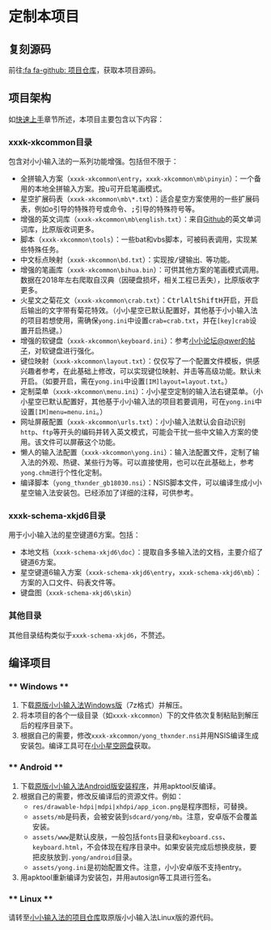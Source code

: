 # 定制本项目

## 复刻源码

前往[:fa fa-github: 项目仓库](https://github.com/xkinput/xxxk)，获取本项目源码。

## 项目架构

如[快速上手](/readme#如果你是开发者)章节所述，本项目主要包含以下内容：

### xxxk-xkcommon目录

包含对小小输入法的一系列功能增强。包括但不限于：

* 全拼输入方案（`xxxk-xkcommon\entry`，`xxxk-xkcommon\mb\pinyin`）：一个备用的本地全拼输入方案。按<kbd>u</kbd>可开启笔画模式。
* 星空扩展码表（`xxxk-xkcommon\mb\*.txt`）：适合星空方案使用的一些扩展码表，例如<kbd>o</kbd>引导的特殊符号或命令、<kbd>;</kbd>引导的特殊符号等。
* 增强的英文词库（`xxxk-xkcommon\mb\english.txt`）：来自[Github](https://github.com/dwyl/english-words)的英文单词词库，比原版收词更多。
* 脚本（`xxxk-xkcommon\tools`）：一些bat和vbs脚本，可被码表调用，实现某些特殊任务。
* 中文标点映射（`xxxk-xkcommon\bd.txt`）：实现按<kbd>/</kbd>键输出`、`等功能。
* 增强的笔画库（`xxxk-xkcommon\bihua.bin`）：可供其他方案的笔画模式调用。数据在2018年左右爬取自汉典（因硬盘损坏，相关工程已丢失），比原版收字更多。
* 火星文之菊花文（`xxxk-xkcommon\crab.txt`）：<kbd>Ctrl</kbd><kbd>Alt</kbd><kbd>Shift</kbd><kbd>H</kbd>开启，开启后输出的文字带有菊花特效。（小小星空已默认配置好，其他基于小小输入法的项目若想使用，需确保`yong.ini`中设置`crab=crab.txt`，并在`[key]crab`设置开启热键。）
* 增强的软键盘（`xxxk-xkcommon\keyboard.ini`）：参考[小小论坛@qwer的帖子](http://yong.dgod.net/read.php?tid=3479)，对软键盘进行强化。
* 键位映射（`xxxk-xkcommon\layout.txt`）：仅仅写了一个配置文件模板，供感兴趣者参考，在此基础上修改，可以实现键位映射、并击等高级功能。默认未开启。（如要开启，需在`yong.ini`中设置`[IM]layout=layout.txt`。）
* 定制菜单（`xxxk-xkcommon\menu.ini`）：小小星空定制的输入法右键菜单。（小小星空已默认配置好，其他基于小小输入法的项目若要调用，可在`yong.ini`中设置`[IM]menu=menu.ini`。）
* 网址屏蔽配置（`xxxk-xkcommon\urls.txt`）：小小输入法默认会自动识别`http`、`ftp`等开头的编码并转入英文模式，可能会干扰一些中文输入方案的使用。该文件可以屏蔽这个功能。
* 懒人的输入法配置（`xxxk-xkcommon\yong.ini`）：输入法配置文件，定制了输入法的外观、热键、某些行为等。可以直接使用，也可以在此基础上，参考`yong.chm`进行个性化定制。
* 编译脚本（`yong_thxnder_gb18030.nsi`）：NSIS脚本文件，可以编译生成小小星空输入法安装包。已经添加了详细的注释，可供参考。

### xxxk-schema-xkjd6目录

用于小小输入法的星空键道6方案。包括：

* 本地文档（`xxxk-schema-xkjd6\doc`）：提取自多多输入法的文档，主要介绍了键道6方案。
* 星空键道6输入方案（`xxxk-schema-xkjd6\entry`，`xxxk-schema-xkjd6\mb`）：方案的入口文件、码表文件等。
* 键盘图（`xxxk-schema-xkjd6\skin`）

### 其他目录

其他目录结构类似于`xxxk-schema-xkjd6`，不赘述。

## 编译项目

<!-- tabs:start -->

### ** Windows **

1. 下载[原版小小输入法Windows版][小小网盘]（7z格式）并解压。
2. 将本项目的各个一级目录（如`xxxk-xkcommon`）下的文件依次复制粘贴到解压后的程序目录下。
3. 根据自己的需要，修改`xxxk-xkcommon/yong_thxnder.nsi`并用NSIS编译生成安装包。编译工具可在[小小星空网盘][小小星空网盘]获取。

### ** Android **

1. 下载[原版小小输入法Android版安装程序][小小网盘]，并用apktool反编译。
2. 根据自己的需要，修改反编译后的资源文件。例如：
   * `res/drawable-hdpi|mdpi|xhdpi/app_icon.png`是程序图标，可替换。
   * `assets/mb`是码表，会被安装到`sdcard/yong/mb`。注意，安卓版不会覆盖安装。
   * `assets/www`是默认皮肤，一般包括`fonts`目录和`keyboard.css`、`keyboard.html`，不会体现在程序目录中。如果安装完成后想换皮肤，要把皮肤放到`.yong/android`目录。
   * `assets/yong.ini`是初始配置文件。注意，小小安卓版不支持entry。
3. 用apktool重新编译为安装包，并用autosign等工具进行签名。

### ** Linux **

请转至[小小输入法的项目仓库][小小项目]取原版小小输入法Linux版的源代码。

<!-- tabs:end -->



[小小网盘]: http://yongim.ys168.com/ "小小输入法网盘"
[小小论坛]:http://yong.dgod.net/ "小小输入法论坛"
[小小项目]: https://github.com/dgod/yong "小小输入法项目页"

[小小星空网盘]: http://xxxk.ys168.com/ "小小星空网盘"

[星空QQ群]: https://jq.qq.com/?_wv=1027&k=5tVcZlL "星空QQ群"
[星空官网]: https://xkinput.github.io/ "星空系列方案官网"
[小小星空项目]: https://github.com/xkinput/xxxk "小小星空项目"

[星空电报群]: https://t.me/xkinput "星空电报群"

